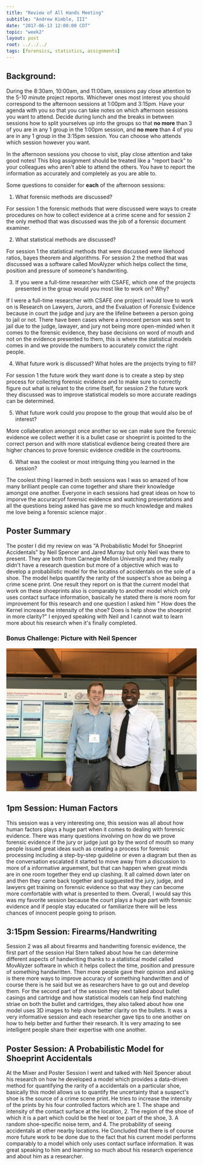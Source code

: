 ```yaml
---
title: "Review of All Hands Meeting"
subtitle: "Andrew Kimble, III"
date: "2017-06-13 12:00:00 CDT"
topic: "week2"
layout: post
root: ../../../
tags: [forensics, statistics, assignments]
---
```

 
## Background:

During the 8:30am, 10:00am, and 11:00am, sessions pay close attention to the 5-10 minute project reports. Whichever ones most interest you should correspond to the afternoon sessions at 1:00pm and 3:15pm. Have your agenda with you so that you can take notes on which afternoon sessions you want to attend. Decide during lunch and the breaks in between sessions how to split yourselves up into the groups so that **no more** than 3 of you are in any 1 group in the 1:00pm session, and **no more** than 4 of you are in any 1 group in the 3:15pm session. You can choose who attends which session however you want. 

In the afternoon sessions you choose to visit, play close attention and take good notes! This blog assignment should be treated like a "report back" to your colleagues who aren't able to attend the others. You have to report the information as accurately and completely as you are able to.

Some questions to consider for **each** of the afternoon sessions:

1. What forensic methods are discussed?

For session 1 the forensic methods that were discussed were ways to create procedures on how to collect evidence at a crime scene and for session 2 the only method that was discussed was the job of a forensic document examiner.

2. What statistical methods are discussed?

For session 1 the statistical methods that were discussed were likehood ratios, bayes theorem and algorithms. For session 2 the method that was discussed was a software called MovAlyzer which helps collect the time, position and pressure of someone's handwriting.

3. If you were a full-time researcher with CSAFE, which one of the projects presented in the group would you most like to work on? Why?

If I were a full-time researcher with CSAFE one project I would love to work on is Research on Lawyers, Jurors, and the Evaluation of Forensic Evidence because in court the judge and jury are the lifeline between a person going to jail or not. There have been cases where a innocent person was sent to jail due to the judge, lawayer, and jury not being more open-minded when it comes to the forensic evidence, they base decisions on word of mouth and not on the evidence presented to them, this is where the statistical models comes in and we provide the numbers to accurately convict the right people.

4. What future work is discussed? What holes are the projects trying to fill?

For session 1 the future work they want done is to create a step by step process for collecting forensic evidence and to make sure to correctly figure out what is relvant to the crime itself, for session 2 the future work they discussed was to improve statistical models so more accurate readings can be determined. 

5. What future work could *you* propose to the group that would also be of interest?

More collaberation amongst once another so we can make sure the forensic evidence we collect wether it is a bullet case or shoeprint is pointed to the correct person and with more statistical evdience being created there are higher chances to prove forensic evidence credible in the courtrooms.

6. What was the coolest or most intriguing thing you learned in the session?

The coolest thing I learned in both sessions was I was so amazed of how many brilliant people can come together and share their knowledge amongst one another. Everyone in each sessions had great ideas on how to imporve the accuracyof forensic evidence and watching presentations and all the questions being asked has gave me so much knowledge and makes me love being a forensic science major .

## Poster Summary 

The poster I did my review on was "A Probabilistic Model for Shoeprint Accidentals" by Neil Spencer and Jared Murray but only Neil was there to present. They are both from Carnegie Mellon University and they really didn't have a research question but more of a objective which was to develop a probabilistic model for the locatins of accidentals on the sole of a shoe. The model helps quantify the rarity of the suspect's shoe as being a crime scene print. One result they report on is that the current model that work on these shoeprints also is comparably to another model which only uses contact surface information, basically he stated there is more room for improvement for this research and one question I asked him " How does the Kernel increase the intensity of the shoe? Does is help show the shoeprint in more clarity?" I enjoyed speaking with Neil and I cannot wait to learn more about his research when it's finally completed.


### Bonus Challenge: Picture with Neil Spencer

![me with researcher Neil Spencer](IMG_1874.JPG)

## 1pm Session: Human Factors

This session was a very interesting one, this session was all about how human factors plays a huge part when it comes to dealing with forensic evidence. There was many questions involving on how do we prove forensic evidence if the jury or judge just go by the word of mouth so many people issued great ideas such as creating a process for forensic processing including a step-by-step guideline or even a diagram but then as the conversation escalated it started to move away from a discussion to more of a informative arguement, but that can happen when great minds are in one room together they end up clashing.
It all calmed down later on and then they came back together and sugguested the jury, judge, and lawyers get training on forensic evidence so that way they can become more comfortable with what is presented to them. Overall, I would say this was my favorite session because the court plays a huge part with forensic evidence and if people stay educated or familiarize there will be less chances of innocent people going to prison.

## 3:15pm Session: Firearms/Handwriting

Session 2 was all about firearms and handwriting forensic evidence, the first part of the session Hal Stern talked about how he can determine different aspects of handwriting thanks to a statistical model called MovAlyzer software in which it helps collect the time, position and pressure of something handwritten. Then more people gave their opinion and asking is there more ways to improve accuracy of something handwritten and of course there is he said but we as researchers have to go out and develop them. 
For the second part of the session they next talked about bullet casings and cartridge and how statistical models can help find matching striae on both the bullet and cartridges, they also talked about how one model uses 3D images to help show better clarity on the bullets. It was a very informative session and each researcher gave tips to one another on how to help better and further their research. It is very amazing to see intelligent people share their expertise with one another.

## Poster Session: A Probabilistic Model for Shoeprint Accidentals

At the Mixer and Poster Session I went and talked with Neil Spencer about his research on how he developed a model which provides a data-driven method for quantifying the rarity of a accidentals on a particular shoe, basically this model allows us to quantify the uncertainty that a suspect's shoe is the source of a crime scene print. He tries to increase the intensity of the prints by his four controlled factors which are 1. The shape and intensity of the contact surface at the location, 2. The region of the shoe of which it is a part which could be the heel or toe part of the shoe, 3. A random shoe-specific noise term, and 4. The probability of seeing accidentals at other nearby locations. He Concluded that there is of course more future work to be done due to the fact that his current model performs comparably to a model which only uses contact surface information. It was great speaking to him and learning so much about his research experience and about him as a researcher.

